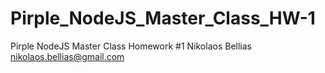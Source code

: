 # Pirple_NodeJS_Master_Class_HW-1
Pirple NodeJS Master Class Homework #1
Nikolaos Bellias
nikolaos.bellias@gmail.com
